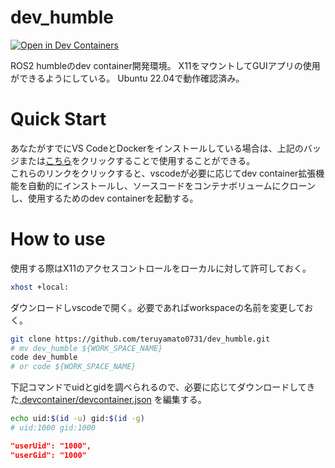 # dev_humble
[![Open in Dev Containers](https://img.shields.io/static/v1?label=Dev%20Containers&message=Open&color=blue&logo=visualstudiocode)](https://vscode.dev/redirect?url=vscode://ms-vscode-remote.remote-containers/library-specification?url=https://github.com/teruyamato0731/dev_humble)

ROS2 humbleのdev container開発環境。
X11をマウントしてGUIアプリの使用ができるようにしている。
Ubuntu 22.04で動作確認済み。

# Quick Start
あなたがすでにVS CodeとDockerをインストールしている場合は、上記のバッジまたは[こちら](https://vscode.dev/redirect?url=vscode://ms-vscode-remote.remote-containers/cloneInVolume?url=https://github.com/teruyamato0731/dev_humble)をクリックすることで使用することができる。<br>
これらのリンクをクリックすると、vscodeが必要に応じてdev container拡張機能を自動的にインストールし、ソースコードをコンテナボリュームにクローンし、使用するためのdev containerを起動する。

# How to use
使用する際はX11のアクセスコントロールをローカルに対して許可しておく。
```bash
xhost +local:
```

ダウンロードしvscodeで開く。必要であればworkspaceの名前を変更しておく。
```bash
git clone https://github.com/teruyamato0731/dev_humble.git
# mv dev_humble ${WORK_SPACE_NAME}
code dev_humble
# or code ${WORK_SPACE_NAME}
```

下記コマンドでuidとgidを調べられるので、必要に応じてダウンロードしてきた[.devcontainer/devcontainer.json](.devcontainer/devcontainer.json) を編集する。
```bash
echo uid:$(id -u) gid:$(id -g)
# uid:1000 gid:1000
```
```json
"userUid": "1000",
"userGid": "1000"
```
